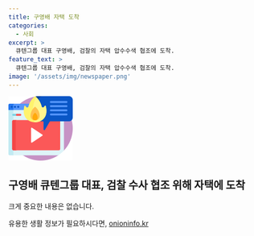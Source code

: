 ```yaml
---
title: 구영배 자택 도착
categories:
  - 사회
excerpt: >
  큐텐그룹 대표 구영배, 검찰의 자택 압수수색 협조에 도착.
feature_text: >
  큐텐그룹 대표 구영배, 검찰의 자택 압수수색 협조에 도착.
image: '/assets/img/newspaper.png'
---
```


<p><img src="/assets/img/news.png" alt="rentncar 속보" /></p>

<h2 data-ke-size="size26">구영배 큐텐그룹 대표, 검찰 수사 협조 위해 자택에 도착</h2>

<p>크게 중요한 내용은 없습니다.</p>
유용한 생활 정보가 필요하시다면, <a href="https://onioninfo.kr" rel="dofollow">onioninfo.kr</a>


